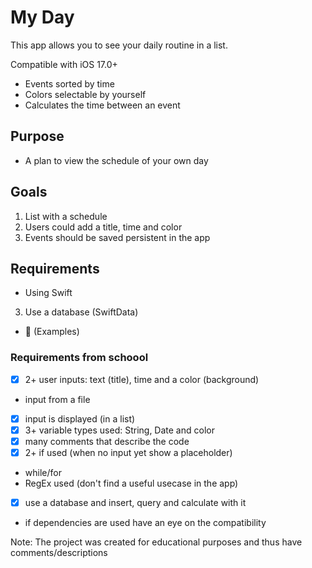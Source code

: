 # My Day

This app allows you to see your daily routine in a list.

Compatible with iOS 17.0+

- Events sorted by time
- Colors selectable by yourself
- Calculates the time between an event


## Purpose
- A plan to view the schedule of your own day

## Goals
1. List with a schedule
2. Users could add a title, time and color
3. Events should be saved persistent in the app

## Requirements
- Using Swift
3. Use a database (SwiftData)
- 🔴 (Examples)

### Requirements from schoool
- [x] 2+ user inputs: text (title), time and a color (background)
- input from a file
- [x] input is displayed (in a list)
- [x] 3+ variable types used: String, Date and color
- [x] many comments that describe the code
- [x] 2+ if used (when no input yet show a placeholder)
- while/for
- RegEx used (don't find a useful usecase in the app)
- [x] use a database and insert, query and calculate with it
- if dependencies are used have an eye on the compatibility

Note: The project was created for educational purposes and thus have comments/descriptions
